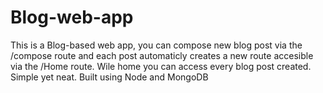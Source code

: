 # Blog-web-app

This is a Blog-based web app, you can compose new blog post via the /compose route and each post automaticly creates a new route accesible via the /Home route. Wile home you can access every blog post created. Simple yet neat.
Built using Node and MongoDB
